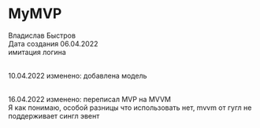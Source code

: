 # MyMVP
Владислав Быстров
<br>Дата создания 06.04.2022
<br>имитация логина

<br> 10.04.2022 изменено: добавлена модель

<br> 16.04.2022 изменено: переписал MVP на MVVM
<br> Я как понимаю, особой разницы что использовать нет, mvvm от гугл не поддерживает сингл эвент
